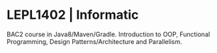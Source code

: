 # LEPL1402 | Informatic

BAC2 course in Java8/Maven/Gradle. Introduction to OOP, Functional Programming, Design Patterns/Architecture and Parallelism.
